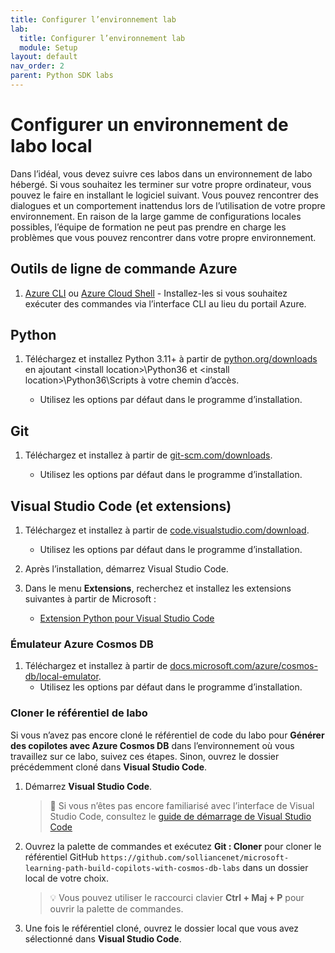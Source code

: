 ```yaml
---
title: Configurer l’environnement lab
lab:
  title: Configurer l’environnement lab
  module: Setup
layout: default
nav_order: 2
parent: Python SDK labs
---
```


# Configurer un environnement de labo local

Dans l’idéal, vous devez suivre ces labos dans un environnement de labo hébergé. Si vous souhaitez les terminer sur votre propre ordinateur, vous pouvez le faire en installant le logiciel suivant. Vous pouvez rencontrer des dialogues et un comportement inattendus lors de l’utilisation de votre propre environnement. En raison de la large gamme de configurations locales possibles, l’équipe de formation ne peut pas prendre en charge les problèmes que vous pouvez rencontrer dans votre propre environnement.

## Outils de ligne de commande Azure

1. [Azure CLI](https://docs.microsoft.com/cli/azure/?view=azure-cli-latest) ou [Azure Cloud Shell](https://shell.azure.com) - Installez-les si vous souhaitez exécuter des commandes via l’interface CLI au lieu du portail Azure.

## Python

1. Téléchargez et installez Python 3.11+ à partir de [python.org/downloads] en ajoutant \<install location\>\Python36 et \<install location>\Python36\Scripts à votre chemin d’accès.

    - Utilisez les options par défaut dans le programme d’installation.

## Git

1. Téléchargez et installez à partir de [git-scm.com/downloads].

    - Utilisez les options par défaut dans le programme d’installation.

## Visual Studio Code (et extensions)

1. Téléchargez et installez à partir de [code.visualstudio.com/download].

    - Utilisez les options par défaut dans le programme d’installation.

1. Après l’installation, démarrez Visual Studio Code.

1. Dans le menu **Extensions**, recherchez et installez les extensions suivantes à partir de Microsoft :

    - [Extension Python pour Visual Studio Code][marketplace.visualstudio.com/mms-python.python]

### Émulateur Azure Cosmos DB

1. Téléchargez et installez à partir de [docs.microsoft.com/azure/cosmos-db/local-emulator].
    - Utilisez les options par défaut dans le programme d’installation.

### Cloner le référentiel de labo

Si vous n’avez pas encore cloné le référentiel de code du labo pour **Générer des copilotes avec Azure Cosmos DB** dans l’environnement où vous travaillez sur ce labo, suivez ces étapes. Sinon, ouvrez le dossier précédemment cloné dans **Visual Studio Code**.

1. Démarrez **Visual Studio Code**.

    > &#128221; Si vous n’êtes pas encore familiarisé avec l’interface de Visual Studio Code, consultez le [guide de démarrage de Visual Studio Code][code.visualstudio.com/docs/getstarted]

1. Ouvrez la palette de commandes et exécutez **Git : Cloner** pour cloner le référentiel GitHub ``https://github.com/solliancenet/microsoft-learning-path-build-copilots-with-cosmos-db-labs`` dans un dossier local de votre choix.

    > &#128161; Vous pouvez utiliser le raccourci clavier **Ctrl + Maj + P** pour ouvrir la palette de commandes.

1. Une fois le référentiel cloné, ouvrez le dossier local que vous avez sélectionné dans **Visual Studio Code**.

[code.visualstudio.com/docs/getstarted]: https://code.visualstudio.com/docs/getstarted/tips-and-tricks
[docs.microsoft.com/azure/cosmos-db/local-emulator]: https://docs.microsoft.com/azure/cosmos-db/local-emulator#download-the-emulator
[code.visualstudio.com/download]: https://code.visualstudio.com/download
[git-scm.com/downloads]: https://git-scm.com/downloads
[python.org/downloads]: https://www.python.org/downloads/
[marketplace.visualstudio.com/mms-python.python]: https://marketplace.visualstudio.com/items?itemName=ms-python.python#overview
